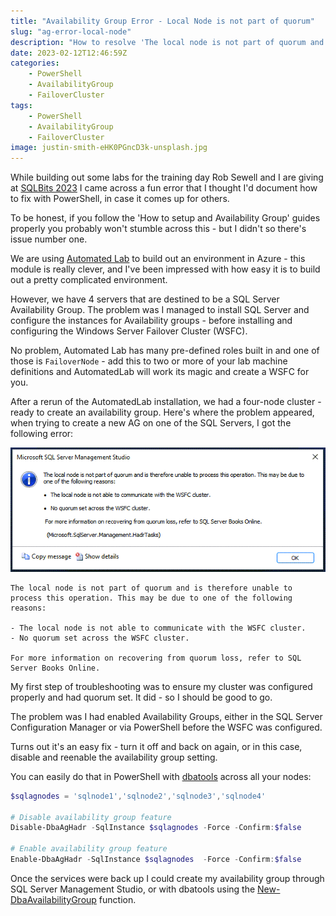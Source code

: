 ```yaml
---
title: "Availability Group Error - Local Node is not part of quorum"
slug: "ag-error-local-node"
description: "How to resolve 'The local node is not part of quorum and is therefore unable to process this operation' errors when your WSFC is setup and looks good."
date: 2023-02-12T12:46:59Z
categories:
    - PowerShell
    - AvailabilityGroup
    - FailoverCluster
tags:
    - PowerShell
    - AvailabilityGroup
    - FailoverCluster
image: justin-smith-eHK0PGncD3k-unsplash.jpg
---
```


While building out some labs for the training day Rob Sewell and I are giving at [SQLBits 2023](http://sqlbits.io/jessandbeardday) I came across a fun error that I thought I'd document how to fix with PowerShell, in case it comes up for others.

To be honest, if you follow the 'How to setup and Availability Group' guides properly you probably won't stumble across this - but I didn't so there's issue number one.

We are using [Automated Lab](https://automatedlab.org/en/latest/) to build out an environment in Azure - this module is really clever, and I've been impressed with how easy it is to build out a pretty complicated environment.

However, we have 4 servers that are destined to be a SQL Server Availability Group. The problem was I managed to install SQL Server and configure the instances for Availability groups - before installing and configuring the Windows Server Failover Cluster (WSFC).

No problem, Automated Lab has many pre-defined roles built in and one of those is `FailoverNode` - add this to two or more of your lab machine definitions and AutomatedLab will work its magic and create a WSFC for you.

After a rerun of the AutomatedLab installation, we had a four-node cluster - ready to create an availability group. Here's where the problem appeared, when trying to create a new AG on one of the SQL Servers, I got the following error:

![Availability group error for local node](agerror.png)

```text
The local node is not part of quorum and is therefore unable to process this operation. This may be due to one of the following reasons:

- The local node is not able to communicate with the WSFC cluster.
- No quorum set across the WSFC cluster.

For more information on recovering from quorum loss, refer to SQL Server Books Online.
```

My first step of troubleshooting was to ensure my cluster was configured properly and had quorum set. It did - so I should be good to go.

The problem was I had enabled Availability Groups, either in the SQL Server Configuration Manager or via PowerShell before the WSFC was configured.

Turns out it's an easy fix - turn it off and back on again, or in this case, disable and reenable the availability group setting.

You can easily do that in PowerShell with [dbatools](https://dbatools.io/) across all your nodes:

```PowerShell
$sqlagnodes = 'sqlnode1','sqlnode2','sqlnode3','sqlnode4'

# Disable availability group feature
Disable-DbaAgHadr -SqlInstance $sqlagnodes -Force -Confirm:$false

# Enable availability group feature
Enable-DbaAgHadr -SqlInstance $sqlagnodes  -Force -Confirm:$false
```

Once the services were back up I could create my availability group through SQL Server Management Studio, or with dbatools using the [New-DbaAvailabilityGroup](https://docs.dbatools.io/New-DbaAvailabilityGroup) function.
